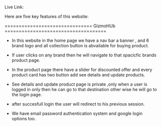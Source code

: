 
Live Link: 

Here are five key features of this website:

=============================== GizmoHUb ====================================

* In this website in the home page we have a nav bar a banner , and 6 brand logo and all collection button is abvailable for buying product.

* If user clicks on any brand then he will navigate to that spacicfic brands product page.

* In the product page there have a slider for discounted offer and every product card has two button add see details and update products.

* See details and update product page is private ,only when a user is logged in only then he can go to that destination other wise he will go to the login page.

* after succesfull login the user will redirect to his previous session.

* We have email password authentication system and google login options too.